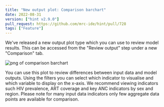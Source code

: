 ```yaml
---
title: "New output plot: Comparison barchart"
date: 2022-08-31
version: ["hint v2.9.0"]
pull_request: https://github.com/mrc-ide/hint/pull/728
tags: ["Feature"]
---
```


We've released a new output plot type which you can use to review model results. This can be accessed from the "Review output" step under a new "Comparison" tab.

![png of comparison barchart](/naomi-news/img/comparison-barchart.png)

You can use this plot to review differences between input data and model outputs. Using the filters you can select which indicator to visualise and which variable to display on the x-axis. We recommend viewing indicators such HIV prevalence, ART coverage and key ANC indicators by sex and region. Please note for many input data indicators only few aggregate data points are available for comparison.
